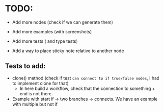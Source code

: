 # TODO:

- Add more nodes (check if we can generate them)
- Add more examples (with screenshots)
- Add more tests ( and type tests)

- Add a way to place sticky note relative to another node

## Tests to add:

- clone() method (check if test `can connect to if true/false nodes`, I had to implement clone for that)
   - In here build a workflow, check that the connection to something + end is not there.
- Example with start if -> two branches -> connects. We have an example with multiple but not if
